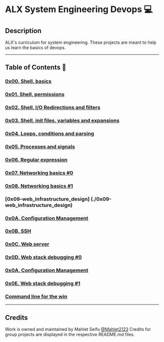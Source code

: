 # ALX System Engineering Devops :computer:

## Description
ALX's curriculum for system engineering. These projects are meant to help us learn the basics of devops.

---

## Table of Contents :open_file_folder:

### [0x00. Shell, basics](./0x00-shell_basics)

### [0x01. Shell, permissions](./0x01-shell_permissions)

### [0x02. Shell, I/O Redirections and filters](./0x02-shell_redirections)

### [0x03. Shell, init files, variables and expansions](./0x03-shell_variables_expansions) 

### [0x04. Loops, conditions and parsing](./0x04-loops_conditions_and_parsing)

### [0x05. Processes and signals](./0x05-processes_and_signals)

### [0x06. Regular expression](./0x06-regular_expressions)

### [0x07. Networking basics #0](./0x07-networking_basics)

### [0x08. Networking basics #1](./0x08-networking_basics_2)

### [0x09-web_infrastructure_design] (./0x09-web_infrastructure_design)

### [0x0A. Configuration Management](./0x0A-configuration_management)

### [0x0B. SSH](./0x0B-ssh)

### [0x0C. Web server](./0x0C-web_server)

### [0x0D. Web stack debugging #0](./0x0D-web_stack_debugging_0)

### [0x0A. Configuration Management](./0x0A-configuration_management)

### [0x0E. Web stack debugging #1](./0x0E-web_stack_debugging_1)

### [Command line for the win](./command_line_for_the_win)

---

## Credits
Work is owned and maintained by Mahlet Seifu [@Mahlet2123](https://github.com/Mahlet2123)
Credits for group projects are displayed in the respective README.md files.
